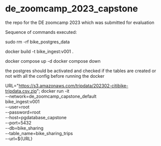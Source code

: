 # de_zoomcamp_2023_capstone
the repo for the DE zoomcamp 2023 which was submitted for evaluation


Sequence of commands executed:

sudo rm -rf bike_postgres_data

docker build -t bike_ingest:v001 .

docker compose up -d
docker compose down

the postgres should be activated and checked if the tables are created or not with all the config before running the docker

URL="https://s3.amazonaws.com/tripdata/202302-citibike-tripdata.csv.zip";
docker run -it \
	--network=de_zoomcamp_capstone_default \
	bike_ingest:v001 \
	--user=root \
	--password=root \
	--host=pgdatabase_capstone \
	--port=5432 \
	--db=bike_sharing \
	--table_name=bike_sharing_trips \
	--url=${URL}